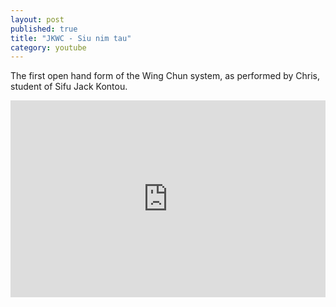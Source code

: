 ```yaml
---
layout: post
published: true
title: "JKWC - Siu nim tau"
category: youtube
---
```





The first open hand form of the Wing Chun system, as performed by Chris, student of Sifu Jack Kontou.

<iframe width="100%" height="315px" src="https://www.youtube.com/embed/9ur39o3HdBk?rel=0" frameborder="0" allowfullscreen></iframe>
